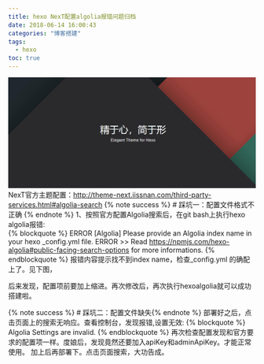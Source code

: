 ```yaml
---
title: hexo NexT配置algolia报错问题归档
date: 2018-06-14 16:00:43
categories: "博客搭建"
tags: 
  - hexo
toc: true
---
```

![Banner](/images/NexT.png)
NexT官方主题配置：http://theme-next.iissnan.com/third-party-services.html#algolia-search
{% note success %} # 踩坑一：配置文件格式不正确 {% endnote %}
1、按照官方配置Algolia搜索后，在git bash上执行hexo algolia报错:<br>
{% blockquote %}
ERROR [Algolia] Please provide an Algolia index name in your hexo _config.yml file.
ERROR >> Read https://npmjs.com/hexo-algolia#public-facing-search-options for more informations.
{% endblockquote %}
报错内容提示找不到index name，检查_config.yml 的确配上了。见下图，

后来发现，配置项前要加上缩进。再次修改后，再次执行hexoalgolia就可以成功搭建啦。

{% note success %} # 踩坑二：配置文件缺失{% endnote %}
部署好之后，点击页面上的搜索无响应。查看控制台，发现报错,设置无效:
{% blockquote %}
Algolia Settings are invalid.
{% endblockquote %}
再次检查配置发现和官方要求的配置项一样。度娘后，发现竟然还要加入apiKey和adminApiKey。才能正常使用。
加上后再部署下。点击页面搜索，大功告成。